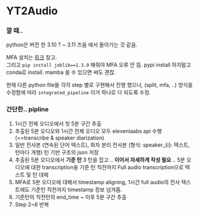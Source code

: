 # YT2Audio

### 깔 때..

python은 버전 한 3.10 ? ~ 3.11 즈음 에서 돌아가는 것 같음.

MFA 설치는 [링크](https://linguisting.tistory.com/107) 참고. <br/>
그리고 `pip install joblib==1.3.0` 해줘야 MFA 오류 안 뜸. pypi install 하지말고 conda로 install. mamba 쓸 수 있으면 써도 괜찮. <br/>


현재 다른 python file들 각각 step 별로 구현해서 진행 했으나, (split, mfa, ..) 방식을 수정함에 따라 `integrated_pipeline` 이거 하나로 다 되도록 수정. <br/>


### 간단한.. pipline

1. 1시간 전체 오디오에서 첫 5분 구간 추출
2. 추출된 5분 오디오와 1시간 전체 오디오 모두 elevenlaabs api 수행(==transcribe & speaker diarization)
3. 일반 전사본 (연속된 단어 텍스트), 화자 분리 전사본 (형식: speaker_{i}: 텍스트, 턴마다 개행) 턴 기반 구조의 json 저장
4. 추출된 5분 오디오에서 **기준 턴** 3 턴을 잡고 .. **이어서 자세하게 작성 필요** .. 5분 오디오에 대한 transcription을 기준 턴 직전까지 Full audio transcription으로 텍스트 및 턴 대체
5. MFA로 5분 오디오에 대해서 timestamp aligning, 1시간 full audio의 전사 텍스트에도 기준턴 직전까지 timestamp 정보 넘겨줌.
6. 기준턴의 직전턴의 end_time ~ 이후 5분 구간 추출
7. Step 2~6 반복






